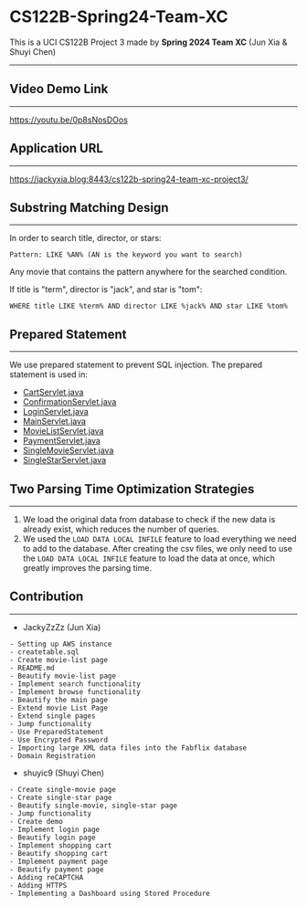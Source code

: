 # CS122B-Spring24-Team-XC
This is a UCI CS122B Project 3 made by **Spring 2024 Team XC** (Jun Xia & Shuyi Chen)

---
## Video Demo Link
****
https://youtu.be/0p8sNosDOos

## Application URL
****
https://jackyxia.blog:8443/cs122b-spring24-team-xc-project3/

## Substring Matching Design
****
In order to search title, director, or stars:
```
Pattern: LIKE %AN% (AN is the keyword you want to search)
```
Any movie that contains the pattern anywhere for the searched condition.

If title is "term", director is "jack", and star is "tom":
```
WHERE title LIKE %term% AND director LIKE %jack% AND star LIKE %tom%
```

## Prepared Statement
****
We use prepared statement to prevent SQL injection. The prepared statement is used in:
- [CartServlet.java](src/CartServlet.java)
- [ConfirmationServlet.java](src/ConfirmationServlet.java)
- [LoginServlet.java](src/LoginServlet.java)
- [MainServlet.java](src/MainServlet.java)
- [MovieListServlet.java](src/MovieListServlet.java)
- [PaymentServlet.java](src/PaymentServlet.java)
- [SingleMovieServlet.java](src/SingleMovieServlet.java)
- [SingleStarServlet.java](src/SingleStarServlet.java)

## Two Parsing Time Optimization Strategies
****
1. We load the original data from database to check if the new data is already exist, which reduces the number of queries.
2. We used the ```LOAD DATA LOCAL INFILE```  feature to load everything we need to add to the database. After creating the csv files, we only need to use the ```LOAD DATA LOCAL INFILE``` feature to load the data at once, which greatly improves the parsing time.

## Contribution
****
- JackyZzZz (Jun Xia)
```
- Setting up AWS instance
- createtable.sql
- Create movie-list page
- README.md
- Beautify movie-list page
- Implement search functionality
- Implement browse functionality
- Beautify the main page
- Extend movie List Page
- Extend single pages
- Jump functionality
- Use PreparedStatement
- Use Encrypted Password
- Importing large XML data files into the Fabflix database
- Domain Registration
```

- shuyic9 (Shuyi Chen)
```
- Create single-movie page
- Create single-star page
- Beautify single-movie, single-star page
- Jump functionality
- Create demo
- Implement login page
- Beautify login page
- Implement shopping cart
- Beautify shopping cart
- Implement payment page
- Beautify payment page
- Adding reCAPTCHA
- Adding HTTPS
- Implementing a Dashboard using Stored Procedure
```